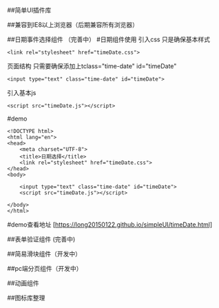 ##简单UI插件库

##兼容到IE8以上浏览器（后期兼容所有浏览器）

##日期事件选择组件  （完善中）
#日期组件使用
引入css 只是确保基本样式
```
<link rel="stylesheet" href="timeDate.css">
```
页面结构 只需要确保添加上tclass="time-date" id="timeDate" 
```
<input type="text" class="time-date" id="timeDate">
```
引入基本js
```
<script src="timeDate.js"></script>
```

#demo
```
<!DOCTYPE html>
<html lang="en">
<head>
	<meta charset="UTF-8">
	<title>日期选择</title>
	<link rel="stylesheet" href="timeDate.css">
</head>
<body>

	<input type="text" class="time-date" id="timeDate">
	<script src="timeDate.js"></script>
	
</body>
</html>
```

#demo查看地址
[https://long20150122.github.io/simpleUI/timeDate.html]

##表单验证组件 (完善中)


##简易滑块组件（开发中）


##pc端分页组件（开发中）


##动画组件

##图标库整理
